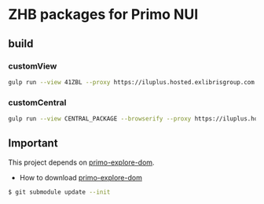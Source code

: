 # ZHB packages for Primo NUI

## build
### customView
```bash
gulp run --view 41ZBL --proxy https://iluplus.hosted.exlibrisgroup.com
```
### customCentral
```bash
gulp run --view CENTRAL_PACKAGE --browserify --proxy https://iluplus.hosted.exlibrisgroup.com
```

## Important
This project depends on [primo-explore-dom](https://github.com/mehmetc/primo-explore-dom).

* How to download [primo-explore-dom](https://github.com/mehmetc/primo-explore-dom)
```bash
$ git submodule update --init
```
